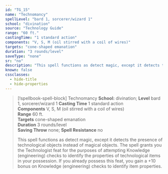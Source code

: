```yaml
---
id: "TG_15"
name: "Technomancy"
spellLevel: "bard 1, sorcerer/wizard 1"
school: "divination"
source: "Technology Guide"
range: "60 ft."
castingTime: "1 standard action"
components: "V, S, M (oil stirred with a coil of wires)"
targets: "cone-shaped emanation"
duration: "3 rounds/level"
saveType: "none"
sr: "no"
description: "This spell functions as detect magic, except it detects the presence of technological objects instead of magical objects. The spell grants you the Technologist feat for the purposes of attempting Knowledge (engineering) checks to identify the properties of technological items in your possession. If you already possess this feat, you gain a +10 bonus on Knowledge (engineering) checks to identify item properties."
known: false
cssclasses:
  - hide-title
  - hide-properties
---
```


> [!spellbook-spell-block] Technomancy
> **School:** divination; **Level** bard 1, sorcerer/wizard 1
> **Casting Time** 1 standard action  
> **Components** V, S, M (oil stirred with a coil of wires)  
> **Range** 60 ft.  
> **Targets** cone-shaped emanation  
> **Duration** 3 rounds/level  
> **Saving Throw** none; **Spell Resistance** no
> 
> This spell functions as detect magic, except it detects the presence of technological objects instead of magical objects. The spell grants you the Technologist feat for the purposes of attempting Knowledge (engineering) checks to identify the properties of technological items in your possession. If you already possess this feat, you gain a +10 bonus on Knowledge (engineering) checks to identify item properties.